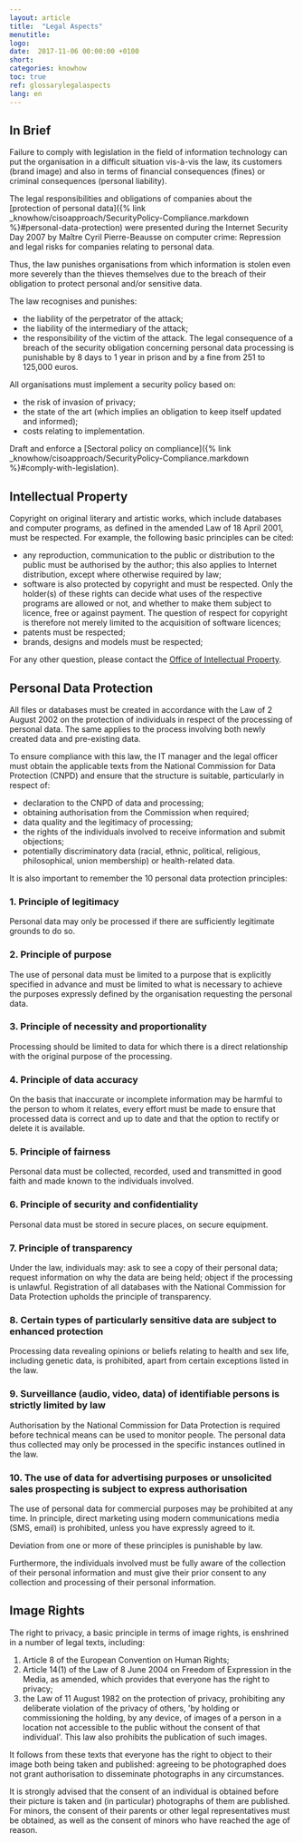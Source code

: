 ```yaml
---
layout: article
title:  "Legal Aspects"
menutitle:
logo:
date:  2017-11-06 00:00:00 +0100
short:
categories: knowhow
toc: true
ref: glossarylegalaspects
lang: en
---
```

## In Brief
Failure to comply with legislation in the field of information technology can put the organisation in a difficult situation vis-à-vis the law, its customers (brand image) and also in terms of financial consequences (fines) or criminal consequences (personal liability).

The legal responsibilities and obligations of companies about the [protection of personal data]({% link _knowhow/cisoapproach/SecurityPolicy-Compliance.markdown %}#personal-data-protection) were presented during the Internet Security Day 2007 by Maître Cyril Pierre-Beausse on computer crime: Repression and legal risks for companies relating to personal data.

Thus, the law punishes organisations from which information is stolen even more severely than the thieves themselves due to the breach of their obligation to protect personal and/or sensitive data.

The law recognises and punishes:

* the liability of the perpetrator of the attack;
* the liability of the intermediary of the attack;
* the responsibility of the victim of the attack. The legal consequence of a breach of the security obligation concerning personal data processing is punishable by 8 days to 1 year in prison and by a fine from 251 to 125,000 euros.

All organisations must implement a security policy based on:

* the risk of invasion of privacy;
* the state of the art (which implies an obligation to keep itself updated and informed);
* costs relating to implementation.

Draft and enforce a [Sectoral policy on compliance]({% link _knowhow/cisoapproach/SecurityPolicy-Compliance.markdown %}#comply-with-legislation).

## Intellectual Property
Copyright on original literary and artistic works, which include databases and computer programs, as defined in the amended Law of 18 April 2001, must be respected. For example, the following basic principles can be cited:

* any reproduction, communication to the public or distribution to the public must be authorised by the author; this also applies to Internet distribution, except where otherwise required by law;
* software is also protected by copyright and must be respected. Only the holder(s) of these rights can decide what uses of the respective programs are allowed or not, and whether to make them subject to licence, free or against payment. The question of respect for copyright is therefore not merely limited to the acquisition of software licences;
* patents must be respected;
* brands, designs and models must be respected;

For any other question, please contact the [Office of Intellectual Property](https://guichet.public.lu/en/organismes/organismes_entreprises/ministere-economie/propriete-intellectuelle.html).

## Personal Data Protection
All files or databases must be created in accordance with the Law of 2 August 2002 on the protection of individuals in respect of the processing of personal data. The same applies to the process involving both newly created data and pre-existing data.

To ensure compliance with this law, the IT manager and the legal officer must obtain the applicable texts from the National Commission for Data Protection (CNPD) and ensure that the structure is suitable, particularly in respect of:

* declaration to the CNPD of data and processing;
* obtaining authorisation from the Commission when required;
* data quality and the legitimacy of processing;
* the rights of the individuals involved to receive information and submit objections;
* potentially discriminatory data (racial, ethnic, political, religious, philosophical, union membership) or health-related data.

It is also important to remember the 10 personal data protection principles:

### 1. Principle of legitimacy
Personal data may only be processed if there are sufficiently legitimate grounds to do so.

### 2. Principle of purpose
The use of personal data must be limited to a purpose that is explicitly specified in advance and must be limited to what is necessary to achieve the purposes expressly defined by the organisation requesting the personal data.

### 3. Principle of necessity and proportionality
Processing should be limited to data for which there is a direct relationship with the original purpose of the processing.

### 4. Principle of data accuracy
On the basis that inaccurate or incomplete information may be harmful to the person to whom it relates, every effort must be made to ensure that processed data is correct and up to date and that the option to rectify or delete it is available.

### 5. Principle of fairness
Personal data must be collected, recorded, used and transmitted in good faith and made known to the individuals involved.

### 6. Principle of security and confidentiality
Personal data must be stored in secure places, on secure equipment.

### 7. Principle of transparency
Under the law, individuals may: ask to see a copy of their personal data; request information on why the data are being held; object if the processing is unlawful. Registration of all databases with the National Commission for Data Protection upholds the principle of transparency.

### 8. Certain types of particularly sensitive data are subject to enhanced protection
Processing data revealing opinions or beliefs relating to health and sex life, including genetic data, is prohibited, apart from certain exceptions listed in the law.

### 9. Surveillance (audio, video, data) of identifiable persons is strictly limited by law
Authorisation by the National Commission for Data Protection is required before technical means can be used to monitor people. The personal data thus collected may only be processed in the specific instances outlined in the law.

### 10. The use of data for advertising purposes or unsolicited sales prospecting is subject to express authorisation
The use of personal data for commercial purposes may be prohibited at any time. In principle, direct marketing using modern communications media (SMS, email) is prohibited, unless you have expressly agreed to it.

Deviation from one or more of these principles is punishable by law.

Furthermore, the individuals involved must be fully aware of the collection of their personal information and must give their prior consent to any collection and processing of their personal information.

## Image Rights
The right to privacy, a basic principle in terms of image rights, is enshrined in a number of legal texts, including:

1. Article 8 of the European Convention on Human Rights;
2. Article 14(1) of the Law of 8 June 2004 on Freedom of Expression in the Media, as amended, which provides that everyone has the right to privacy;
3. the Law of 11 August 1982 on the protection of privacy, prohibiting any deliberate violation of the privacy of others, 'by holding or commissioning the holding, by any device, of images of a person in a location not accessible to the public without the consent of that individual'. This law also prohibits the publication of such images.

It follows from these texts that everyone has the right to object to their image both being taken and published: agreeing to be photographed does not grant authorisation to disseminate photographs in any circumstances.

It is strongly advised that the consent of an individual is obtained before their picture is taken and (in particular) photographs of them are published. For minors, the consent of their parents or other legal representatives must be obtained, as well as the consent of minors who have reached the age of reason.
